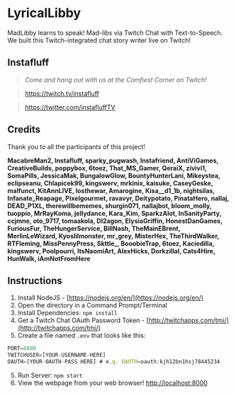 # LyricalLibby
MadLibby learns to speak! Mad-libs via Twitch Chat with Text-to-Speech. We built this Twitch-integrated chat story writer live on Twitch!

## Instafluff ##
> *Come and hang out with us at the Comfiest Corner on Twitch!*

> https://twitch.tv/instafluff

> https://twitter.com/instafluffTV

## Credits ##
Thank you to all the participants of this project!

**MacabreMan2, Instafluff, sparky_pugwash, Instafriend, AntiViGames, CreativeBuilds, poppybox, 6toez, That_MS_Gamer, QeraiX, zivivi1, SomaPills, JessicaMak, BungalowGlow, BountyHunterLani, Mikeystea, eclipseanu, Chlapicek99, kingswerv, mrkinix, kaisuke, CaseyGeske, malfunct, KitAnnLIVE, losthewar, Amarogine, Kisa__d1_1b, nightsilas, Infanate_Reapage, Pixelgourmet, ravavyr, Deitypotato, PinataHero, nallaj, DEAD_P1XL, therewillbememes, shurgin071, nallajbot, bloom_molly, tuoppio, MrRayKoma, jellydance, Kara_Kim, SparkzAlot, InSanityParty, ccjmne, oto_9717, tomaakola, Dl2agon, ElysiaGriffin, HonestDanGames, FuriousFur, TheHungerService, BillNash, TheMainEBrent, MerlinLeWizard, Kyoslilmonster, mr_grey, MisterHex, TheThirdWalker, RTFleming, MissPennyPress, Skttle_, BooobieTrap, 6toez, Kaciedilla, kingswerv, Poolpourri, ItsNaomiArt, AlexHicks, DorkzillaI, Cats4Hire, HunWalk, iAmNotFromHere**

## Instructions ##

1. Install NodeJS - [https://nodejs.org/en/](https://nodejs.org/en/)
2. Open the directory in a Command Prompt/Terminal
3. Install Dependencies: `npm install`
4. Get a Twitch Chat OAuth Password Token - [http://twitchapps.com/tmi/](http://twitchapps.com/tmi/)
4. Create a file named `.env` that looks like this:
```javascript
PORT=8000
TWITCHUSER=[YOUR-USERNAME-HERE]
OAUTH=[YOUR-OAUTH-PASS HERE] # e.g. OAUTH=oauth:kjh12bn1hsj78445234
```
5. Run Server: `npm start`
6. View the webpage from your web browser! [http://localhost:8000](http://localhost:8000)
